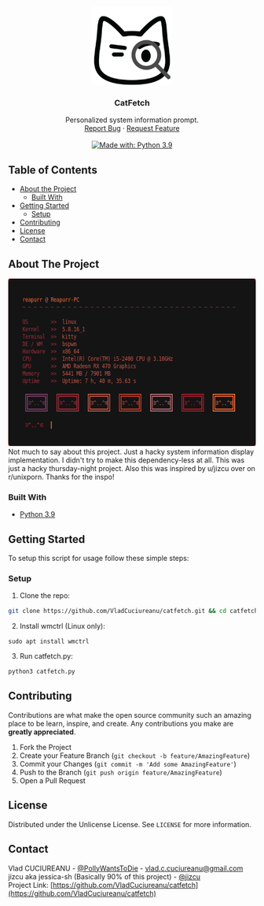 <!-- PROJECT LOGO -->
<p align="center">
  <a href="https://github.com/VladCuciureanu/catfetch">
    <img src="Logo.png" alt="Logo" width="160" height="160">
  </a>
  <h3 align="center">CatFetch</h3>

  <p align="center">
    Personalized system information prompt.
    <br />
    <a href="https://github.com/VladCuciureanu/catfetch/issues">Report Bug</a>
    ·
    <a href="https://github.com/VladCuciureanu/catfetch/issues">Request Feature</a>
    <br />
    <br />
    <a href="https://www.python.org/downloads/release/python-360">
      <img alt="Made with: Python 3.9" src="https://img.shields.io/badge/python-3.9-blue.svg" target="_blank" />
    </a>
    <!--
    <a href="https://www.gnu.org/licenses/gpl-3.0">
      <img alt="License: GPL v3" src="https://img.shields.io/badge/License-GPLv3-blue.svg" target="_blank" />
    </a>
    -->
  </p>
</p>



<!-- TABLE OF CONTENTS -->
## Table of Contents

* [About the Project](#about-the-project)
  * [Built With](#built-with)
* [Getting Started](#getting-started)
  * [Setup](#setup)
* [Contributing](#contributing)
* [License](#license)
* [Contact](#contact)



<!-- ABOUT THE PROJECT -->
## About The Project

<img src=".screenshots/2020-10-29-173238_610x340_scrot.png" alt="Logo" width="610" height="340">
Not much to say about this project. Just a hacky system information display implementation.
I didn't try to make this dependency-less at all. This was just a hacky thursday-night project.
Also this was inspired by u/jizcu over on r/unixporn. Thanks for the inspo!

### Built With

* [Python 3.9](https://www.python.org/downloads/release/python-390/)



<!-- GETTING STARTED -->
## Getting Started

To setup this script for usage follow these simple steps:

### Setup

1. Clone the repo:
```sh
git clone https://github.com/VladCuciureanu/catfetch.git && cd catfetch
```
2. Install wmctrl (Linux only):
```
sudo apt install wmctrl
```
3. Run catfetch.py:
```sh
python3 catfetch.py
```



<!-- CONTRIBUTING -->
## Contributing

Contributions are what make the open source community such an amazing place to be learn, inspire, and create. Any contributions you make are **greatly appreciated**.

1. Fork the Project
2. Create your Feature Branch (`git checkout -b feature/AmazingFeature`)
3. Commit your Changes (`git commit -m 'Add some AmazingFeature'`)
4. Push to the Branch (`git push origin feature/AmazingFeature`)
5. Open a Pull Request



<!-- LICENSE -->
## License

Distributed under the Unlicense License. See `LICENSE` for more information.



<!-- CONTACT -->
## Contact

Vlad CUCIUREANU - [@PollyWantsToDie](https://twitter.com/PollyWantsToDie) - vlad.c.cuciureanu@gmail.com\
jizcu aka jessica-sh (Basically 90% of this project) - [@jizcu](https://github.com/jizcu)\
Project Link: [https://github.com/VladCuciureanu/catfetch](https://github.com/VladCuciureanu/catfetch)
